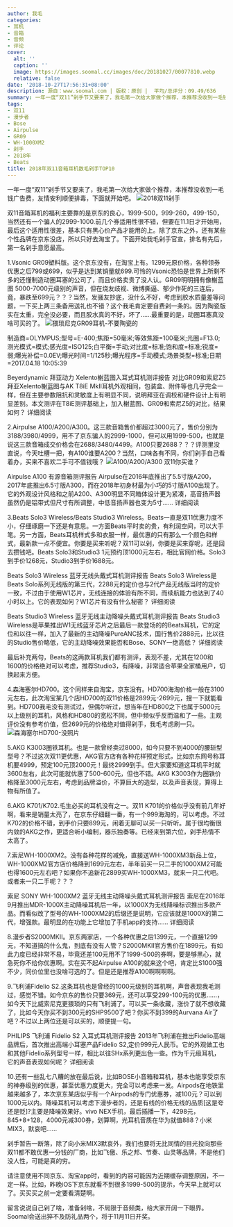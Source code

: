 ```yaml
---
author: 我毛
categories:
- 耳机
- 音箱
- 音频
- 评论
cover:
  alt: ''
  caption: ''
  image: https://images.soomal.cc/images/doc/20181027/00077810.webp
  relative: false
date: '2018-10-27T17:56:31+08:00'
description: 源自：www.soomal.com | 版权：原创 |  平均/总评分：09.49/636
summary: 一年一度“双11”剁手节又要来了，我毛第一次给大家做个推荐，本推荐没收到一毛钱广告费，友情安利顺便排毒，下面就开始吧。这里有猥琐、索尼、必次、飞利浦、埃尔帕斯。当然还要靠京东的神券相助！
tags:
- 双11
- 漫步者
- Bose
- Airpulse
- GR09
- WH-1000XM2
- 剁手
- 2018年
- Beats
title: 2018年双11音箱耳机数毛剁手TOP10
---
```


一年一度“双11”剁手节又要来了，我毛第一次给大家做个推荐，本推荐没收到一毛钱广告费，友情安利顺便排毒，下面就开始吧。
![2018双11剁手](https://images.soomal.cc/images/doc/20181027/00077810.webp)




双11音箱耳机的福利主要靠的是京东的良心，1999-500，999-260，499-150，当然还有一个骗人的2999-1000.前几个券适用性很不错，但要在11.1日才开始用，最后这个适用性很差，基本只有黑心价产品才能用的上。除了京东之外，还有某些个性品牌在京东没店，所以只好去淘宝了。下面开始我毛剁手官宣，排名有先后，第一名剁手意愿最高。

1.Vsonic GR09塑料版。这个京东没有，在淘宝上有。1299元原价格，各种领券优惠之后799或699，似乎是达到某销量就699.可怜的Vsonic恐怕是世界上所剩不多的还懂制造动圈耳塞的公司了，而且价格卖贵了没人认。GR09明明拥有像榭蓝图 5000-7000元级别的声音，但在烧友歧视、微博撕逼、郁少作死的三连后，竟，暴跌至699元？？？当然，发骚友抄底，没什么不好，考虑到胶水质量差等问题，一下买上两三条备用送礼也不错？这个我毛肯定要自费剁一条的。因为陶瓷版实在太重，完全没必要，而且胶水真的不好，坏了……最重要的是，动圈耳塞真没啥可买的了。
![猥琐尼克GR09耳机-不要陶瓷的](https://images.soomal.cc/images/doc/20181027/00077808.webp)

制造商=OLYMPUS;型号=E-400;焦距=50毫米;等效焦距=100毫米;光圈=F13.0;测光模式=模式;感光度=ISO125;白平衡=手动;对比度=标准;饱和度=标准;锐度=弱;曝光补偿=0.0EV;曝光时间=1/125秒;曝光程序=手动模式;场景类型=标准;日期=2017.04.18 10:05:39





Beyerdynamic 拜亚动力 Xelento榭蓝图入耳式耳机测评报告 对比GR09和索尼Z5
拜亚Xelento榭蓝图与AK T8iE MkII耳机外观相同，包装盒、附件等也几乎完全一样，但在主要参数阻抗和灵敏度上有明显不同，说明拜亚在调校和硬件设计上有明显差别。本文测评在T8iE测评基础上，加入榭蓝图、GR09和索尼Z5的对比，结果如何？
详细阅读

2.Airpulse A100/A200/A300。这三款音箱售价都超过3000元了，售价分别为3188/3980/4999，用不了京东骗人的2999-1000，但可以用1999-500，也就是说这三款音箱成交价格会在2688/3480/4499。A100只要2688？？？评测里没直说，今天吐槽一把，有A100谁要A200？当然，口味各有不同，你们剁手自己看着办，买来不喜欢二手可不值钱哦？
![A100/A200/A300 双11你买谁？](https://images.soomal.cc/images/doc/20181027/00077809.webp)







Airpulse A100 有源音箱测评报告 
Airpulse在2016年底推出了5.5寸版A200，2017年底推出6.5寸版A300，而在2018年初身材最为小巧的5寸版A100出现了。它的外观设计风格和之前A200、A300明显不同箱体设计更为紧凑，高音扬声器虽然仍是铝带式但尺寸有所调整，中低音扬声器也变为5寸……
详细阅读

3.Beats Solo3 Wireless/Beats Studio3 Wireless。Beats一直是双11优惠力度不小，仔细琢磨一下还是有意思。一方面Beats平时卖的贵，有利润空间，可以大手笔。另一方面，Beats耳机样式多和衣服一样，最优惠的只有那么一个颜色和样式，最新款一点不便宜。你要是买来听呢？双11可以剁，你要是买来穿呢，还是回去攒钱吧。Beats Solo3和Studio3 1元预约顶1000元左右，相比官网价格。Solo3到手价1268元，Studio3到手价1688元。



Beats Solo3 Wireless 蓝牙无线头戴式耳机测评报告 
Beats Solo3 Wireless是Beats Solo系列无线版的第三代，2288元的定价也与2代产品无线版当时的定价一致，不过由于使用W1芯片，无线连接的体验有所不同，而续航能力也达到了40小时以上。它的表现如何？W1芯片有没有什么秘密？
详细阅读




Beats Studio3 Wireless 蓝牙无线主动降噪头戴式耳机测评报告 
Beats Studio3 Wireless是苹果推出W1无线蓝牙芯片之后最后一款登场的的Beats耳机，它的定位和以往一样，加入了最新的主动降噪PureANC技术，国行售价2888元，比以往的Studio售价略低，它的主动降噪效果能否和Bose、SONY一绝高低？
详细阅读

最后补充两句，Beats的这两款耳机我们都有测评，表现不差，尤其在1200和1600的价格绝对可以考虑，推荐Studio3，有降噪，非常适合苹果全家桶用户，切换起来方便。

4.森海塞尔HD700。这个同样来自淘宝，京东没有。HD700海淘价格一般在3100元左右，此次淘宝某几个店HD700的双11价格是2899元-2699元，搜一下就能看到。HD700我毛没有测试过，但偶尔听过，想当年在HD800之下也属于5000元以上级别的耳机，风格和HD800的宽松不同，但中频似乎反而温和了一些。主观评价没有参考价值，但2699元的价格绝对值得剁手，我毛考虑刷一只。
![森海塞尔HD700-没照片](https://images.soomal.cc/images/doc/20181027/00077807.webp)




5.AKG K3003圈铁耳机。也是一款曾经卖过8000，如今只要不到4000的腰斩型型号？不过这次双11更优惠，AKG官方店有各种花样预定形式，比如京东网号称耳机要4999，预定100元顶2000元！最终2999到手。但大家要知道这耳机平时就3600左右，此次可能就优惠了500-600元，但也不错。AKG K3003作为圈铁价格降至3000元左右，考虑到品牌溢价，不算巨大的造型，以及声音表现，算得上物有所值了。

6.AKG K701/K702.毛生必买的耳机没有之一。双11 K701的价格似乎没有前几年好啊，看来是销量太亮了，在京东仔细翻一番，有一个999海淘的，可以考虑。不过K702的价格不错，到手价只要899元，闲着无聊可以买一只听听。属于很均衡很内敛的AKG之作，更适合听小编制，器乐独奏等。已经来到第六位，剁手热情不太高了。

7.索尼WH-1000XM2。没有各种花样的减免，直接送WH-1000XM3新品上位，WH-1000XM2官方店价格降到1699元左右，半年前买一只二手的1000XM2可能也得1600元左右吧？如果你不追新花2899买WH-1000XM3，就来一只二代吧。或者来一只二手呢？？？



索尼 SONY WH-1000XM2 蓝牙无线主动降噪头戴式耳机测评报告 
索尼在2016年9月推出MDR-1000X主动降噪耳机后一年，以1000X为无线降噪标识推出多款产品。而看似改了型号的WH-1000XM2的后缀还是说明，它应该就是1000X的第二代，增强款。最明显的在功能上它增加了手机app的支持……
详细阅读

8.漫步者S2000MKII。京东两家店，一个各种优惠之后1399元，一个直接1299元，不知道搞的什么鬼，到底有没有人管？S2000MKII官方售价在1899元，有如此力度已经非常不易，毕竟还差100元用不了1999-500的券啊，要是够黑心，就急死你不给你优惠啊。实在买不起Airpulse A100的就来这个吧，肯定比S1000强不少，同价位里也没啥可选的了。但是还是推荐A100啊啊啊啊。

9.飞利浦Fidelio S2.这条耳机也是曾经的1000元级别的耳机啊，声音表现我毛测过，感觉不错。如今京东的售价只要369元，还可以享受299-100元的优惠……，如今天下比威索尼克更猥琐的只有飞利浦了。可以买一条收藏，涨价了就不想收藏了，比如今天你买不到300元的SHP9500了吧？你买不到399的Aurvana Air了吧？不过以上两位还是可以买的，顺便提一句。



PHILIPS 飞利浦 Fidelio S2 入耳式耳机测评报告 
2013年飞利浦在推出Fidelio高端品牌后，首次推出高端小耳塞产品Fidelio S2,定价999元人民币。它的外观做工也和其他Fidelio系列型号一样，相比以往SHx系列更出色一些。作为千元级耳机，它的声音表现如何呢？
详细阅读

10.还有一些乱七八糟的放在最后说，比如BOSE小音箱和耳机，基本也能享受京东的神券级别的优惠，甚至优惠力度更大，完全可以考虑来一发。Airpods在地铁里越来越多了，本次京东某店似乎有一个Airpods的专门优惠券，减100元？可以到1000元以内。降噪耳机可以考虑下漫步者的，还是有线的价格无线的品质[这是夸还是贬]?主要是降噪效果好。vivo NEX手机，最后插播一下，4298元，845+8+128，4000元减300券，划算啊，光耳机音质在华为就值888？小米MIX3，默哀吧……

剁手暂告一断落，除了向小米MIX3默哀外，我们也要将无比同情的目光投向那些双11都不敢优惠一分钱的厂商，比如飞傲、乐之邦、节奏、山灵等品牌，不是他们没人性，可能是真的穷。

请注意使用不同京东、淘宝app时，看到的内容可能因为近期缓存调整原因，不一定一样。比如，昨晚iOS下京东就看不到很多1999-500的提示，今天早上就可以了。买买买之前一定要看清楚啊。

留言说说自己剁了啥，准备剁啥，不局限于音频类，给大家开阔一下眼界。Soomal会送出猝不及防礼品两个，将于11月11日开奖。